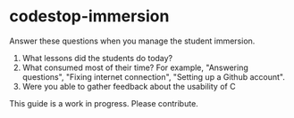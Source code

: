 # codestop-immersion

Answer these questions when you manage the student immersion.

1. What lessons did the students do today?
2. What consumed most of their time? 
For example, "Answering questions", "Fixing internet connection", "Setting up a Github account".
3. Were you able to gather feedback about the usability of C

This guide is a work in progress. Please contribute.